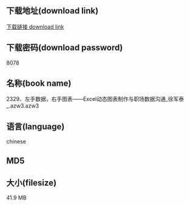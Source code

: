 ## 下载地址(download link)
[下载链接 download link](https://tutu365.netlify.app/?s=2329%E3%80%81%E5%B7%A6%E6%89%8B%E6%95%B0%E6%8D%AE%EF%BC%8C%E5%8F%B3%E6%89%8B%E5%9B%BE%E8%A1%A8%E2%80%94%E2%80%94Excel%E5%8A%A8%E6%80%81%E5%9B%BE%E8%A1%A8%E5%88%B6%E4%BD%9C%E4%B8%8E%E8%81%8C%E5%9C%BA%E6%95%B0%E6%8D%AE%E6%B2%9F%E9%80%9A_%E5%BE%90%E5%86%9B%E6%B3%B0_.azw3)

## 下载密码(download password)
8078

## 名称(book name)
2329、左手数据，右手图表——Excel动态图表制作与职场数据沟通_徐军泰_.azw3.azw3

## 语言(language)
chinese

## MD5


## 大小(filesize)
41.9 MB
